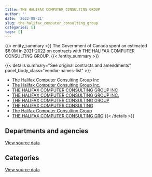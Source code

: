 ```yaml
---
title: THE HALIFAX COMPUTER CONSULTING GROUP
author: ''
date: '2022-08-21'
slug: the_halifax_computer_consulting_group
categories: []
tags: []
---
```


<script src="/rmarkdown-libs/htmlwidgets/htmlwidgets.js"></script>
<link href="/rmarkdown-libs/datatables-css/datatables-crosstalk.css" rel="stylesheet" />
<script src="/rmarkdown-libs/datatables-binding/datatables.js"></script>
<script src="/rmarkdown-libs/jquery/jquery-3.6.0.min.js"></script>
<link href="/rmarkdown-libs/dt-core-bootstrap/css/dataTables.bootstrap.min.css" rel="stylesheet" />
<link href="/rmarkdown-libs/dt-core-bootstrap/css/dataTables.bootstrap.extra.css" rel="stylesheet" />
<script src="/rmarkdown-libs/dt-core-bootstrap/js/jquery.dataTables.min.js"></script>
<script src="/rmarkdown-libs/dt-core-bootstrap/js/dataTables.bootstrap.min.js"></script>
<link href="/rmarkdown-libs/crosstalk/css/crosstalk.min.css" rel="stylesheet" />
<script src="/rmarkdown-libs/crosstalk/js/crosstalk.min.js"></script>
<script src="/rmarkdown-libs/htmlwidgets/htmlwidgets.js"></script>
<link href="/rmarkdown-libs/datatables-css/datatables-crosstalk.css" rel="stylesheet" />
<script src="/rmarkdown-libs/datatables-binding/datatables.js"></script>
<script src="/rmarkdown-libs/jquery/jquery-3.6.0.min.js"></script>
<link href="/rmarkdown-libs/dt-core-bootstrap/css/dataTables.bootstrap.min.css" rel="stylesheet" />
<link href="/rmarkdown-libs/dt-core-bootstrap/css/dataTables.bootstrap.extra.css" rel="stylesheet" />
<script src="/rmarkdown-libs/dt-core-bootstrap/js/jquery.dataTables.min.js"></script>
<script src="/rmarkdown-libs/dt-core-bootstrap/js/dataTables.bootstrap.min.js"></script>
<link href="/rmarkdown-libs/crosstalk/css/crosstalk.min.css" rel="stylesheet" />
<script src="/rmarkdown-libs/crosstalk/js/crosstalk.min.js"></script>

{{< entity_summary >}}
The Government of Canada spent an estimated \$6.0M in 2021-2022 on contracts with THE HALIFAX COMPUTER CONSULTING GROUP.
{{< /entity_summary >}}

{{< details summary="See original contracts and amendments" panel_body_class="vendor-names-list" >}}
- [The Halifax Computer Consulting Group Inc](https://search.open.canada.ca/en/ct/?sort=contract_value_f%20desc&page=1&search_text=%22The%20Halifax%20Computer%20Consulting%20Group%20Inc%22)
- [The Halifax Computer Consulting Group Inc.](https://search.open.canada.ca/en/ct/?sort=contract_value_f%20desc&page=1&search_text=%22The%20Halifax%20Computer%20Consulting%20Group%20Inc.%22)
- [THE HALIFAX COMPUTER CONSULTING GROUP INC](https://search.open.canada.ca/en/ct/?sort=contract_value_f%20desc&page=1&search_text=%22THE%20HALIFAX%20COMPUTER%20CONSULTING%20GROUP%20INC%22)
- [THE HALIFAX COMPUTER CONSULTING GROUP INC.](https://search.open.canada.ca/en/ct/?sort=contract_value_f%20desc&page=1&search_text=%22THE%20HALIFAX%20COMPUTER%20CONSULTING%20GROUP%20INC.%22)
- [THE HALIFAX COMPUTER CONSULTING GROUP](https://search.open.canada.ca/en/ct/?sort=contract_value_f%20desc&page=1&search_text=%22THE%20HALIFAX%20COMPUTER%20CONSULTING%20GROUP%22)
- [THE HALIFAX COMPUTER CONSULTING](https://search.open.canada.ca/en/ct/?sort=contract_value_f%20desc&page=1&search_text=%22THE%20HALIFAX%20COMPUTER%20CONSULTING%22)
- [The Halifax Computer Consulting Group](https://search.open.canada.ca/en/ct/?sort=contract_value_f%20desc&page=1&search_text=%22The%20Halifax%20Computer%20Consulting%20Group%22)
- [THE HALIFAX COMPUTER CONSULTING GRO](https://search.open.canada.ca/en/ct/?sort=contract_value_f%20desc&page=1&search_text=%22THE%20HALIFAX%20COMPUTER%20CONSULTING%20GRO%22)
{{< /details >}}

## Departments and agencies

<div id="htmlwidget-1" style="width:100%;height:auto;" class="datatables html-widget"></div>
<script type="application/json" data-for="htmlwidget-1">{"x":{"style":"bootstrap","filter":"none","vertical":false,"data":[["<a href=\"/departments/dnd-mdn/\">National Defence<\/a>","<a href=\"/departments/esdc-edsc/\">Employment and Social Development Canada<\/a>","<a href=\"/departments/lac-bac/\">Library and Archives Canada<\/a>","<a href=\"/departments/rcmp-grc/\">Royal Canadian Mounted Police<\/a>","<a href=\"/departments/tc/\">Transport Canada<\/a>"],[3936450.45,82490.62,342776.5,null,null],[4038433.33,216887.63,552670.48,256670.08,39324],[4027399.36,854608.4,551160.45,697630.14,null],[4056150.95,902022.69,551160.45,492172.9,null]],"container":"<table class=\"table table-striped table-hover row-border order-column display\">\n  <thead>\n    <tr>\n      <th>Department<\/th>\n      <th>2018-2019<\/th>\n      <th>2019-2020<\/th>\n      <th>2020-2021<\/th>\n      <th>2021-2022<\/th>\n    <\/tr>\n  <\/thead>\n<\/table>","options":{"order":[[4,"desc"]],"pageLength":10,"autoWidth":true,"columnDefs":[{"targets":1,"render":"function(data, type, row, meta) {\n    return type !== 'display' ? data : DTWidget.formatCurrency(data, \"$\", 2, 3, \",\", \".\", true, null);\n  }"},{"targets":2,"render":"function(data, type, row, meta) {\n    return type !== 'display' ? data : DTWidget.formatCurrency(data, \"$\", 2, 3, \",\", \".\", true, null);\n  }"},{"targets":3,"render":"function(data, type, row, meta) {\n    return type !== 'display' ? data : DTWidget.formatCurrency(data, \"$\", 2, 3, \",\", \".\", true, null);\n  }"},{"targets":4,"render":"function(data, type, row, meta) {\n    return type !== 'display' ? data : DTWidget.formatCurrency(data, \"$\", 2, 3, \",\", \".\", true, null);\n  }"},{"width":"16%","targets":[1,2,3,4]},{"className":"dt-right","targets":[1,2,3,4]}],"orderClasses":false}},"evals":["options.columnDefs.0.render","options.columnDefs.1.render","options.columnDefs.2.render","options.columnDefs.3.render"],"jsHooks":[]}</script>
<p class="text-right">
<a href="https://github.com/GoC-Spending/contracts-data/tree/main/data/out/vendors/the_halifax_computer_consulting_group/summary_by_fiscal_year_by_department.csv" class="source-data-link btn btn-link">View source data</a>
</p>

## Categories

<div id="htmlwidget-2" style="width:100%;height:auto;" class="datatables html-widget"></div>
<script type="application/json" data-for="htmlwidget-2">{"x":{"style":"bootstrap","filter":"none","vertical":false,"data":[["<a href=\"/categories/11_defence/\">Defence<\/a>","<a href=\"/categories/2_professional_services/\">Professional services<\/a>","<a href=\"/categories/3_information_technology/\">Information technology<\/a>","<a href=\"/categories/9_human_capital/\">Human capital<\/a>"],[3936450.45,82490.62,342776.5,null],[4038433.33,216887.63,809340.56,39324],[4027399.36,815623.4,1287775.59,null],[4027399.36,930774.28,1043333.35,null]],"container":"<table class=\"table table-striped table-hover row-border order-column display\">\n  <thead>\n    <tr>\n      <th>Category<\/th>\n      <th>2018-2019<\/th>\n      <th>2019-2020<\/th>\n      <th>2020-2021<\/th>\n      <th>2021-2022<\/th>\n    <\/tr>\n  <\/thead>\n<\/table>","options":{"order":[[4,"desc"]],"dom":"t","pageLength":30,"autoWidth":true,"columnDefs":[{"targets":1,"render":"function(data, type, row, meta) {\n    return type !== 'display' ? data : DTWidget.formatCurrency(data, \"$\", 2, 3, \",\", \".\", true, null);\n  }"},{"targets":2,"render":"function(data, type, row, meta) {\n    return type !== 'display' ? data : DTWidget.formatCurrency(data, \"$\", 2, 3, \",\", \".\", true, null);\n  }"},{"targets":3,"render":"function(data, type, row, meta) {\n    return type !== 'display' ? data : DTWidget.formatCurrency(data, \"$\", 2, 3, \",\", \".\", true, null);\n  }"},{"targets":4,"render":"function(data, type, row, meta) {\n    return type !== 'display' ? data : DTWidget.formatCurrency(data, \"$\", 2, 3, \",\", \".\", true, null);\n  }"},{"width":"16%","targets":[1,2,3,4]},{"className":"dt-right","targets":[1,2,3,4]}],"orderClasses":false,"lengthMenu":[10,25,30,50,100]}},"evals":["options.columnDefs.0.render","options.columnDefs.1.render","options.columnDefs.2.render","options.columnDefs.3.render"],"jsHooks":[]}</script>
<p class="text-right">
<a href="https://github.com/GoC-Spending/contracts-data/tree/main/data/out/vendors/the_halifax_computer_consulting_group/summary_by_fiscal_year_by_category.csv" class="source-data-link btn btn-link">View source data</a>
</p>
